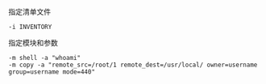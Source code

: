 指定清单文件

```
-i INVENTORY
```

指定模块和参数

```
-m shell -a "whoami"
-m copy -a "remote_src=/root/1 remote_dest=/usr/local/ owner=username group=username mode=440"
```

